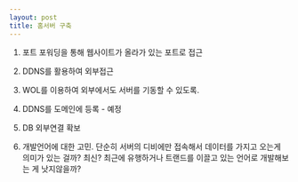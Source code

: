 ```yaml
---
layout: post
title: 홈서버 구축
---
```


1. 포트 포워딩을 통해 웹사이트가 올라가 있는 포트로 접근

2. DDNS를 활용하여 외부접근

3. WOL를 이용하여 외부에서도 서버를 기동할 수 있도록.

4. DDNS를 도메인에 등록 - 예정

5. DB 외부연결 확보

6. 개발언어에 대한 고민. 단순히 서버의 디비에만 접속해서 데이터를 가지고 오는게 의미가 있는 걸까?
  최신? 최근에 유행하거나 트랜드를 이끌고 있는 언어로 개발해보는 게 낫지않을까?

